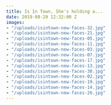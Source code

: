 ```yaml
---
title: Is In Town, She's holding a...
date: 2019-08-29 12:32:00 Z
images:
- "/uploads/isintown-new-faces-32.jpg"
- "/uploads/isintown-new-faces-21.jpg"
- "/uploads/isintown-new-faces-05.jpg"
- "/uploads/isintown-new-faces-11.jpg"
- "/uploads/isintown-new-faces-03.jpg"
- "/uploads/isintown-new-faces-07.jpg"
- "/uploads/isintown-new-faces-17.jpg"
- "/uploads/isintown-new-faces-13.jpg"
- "/uploads/isintown-new-faces-30.jpg"
- "/uploads/isintown-new-faces-02.jpg"
- "/uploads/isintown-new-faces-19.jpg"
- "/uploads/isintown-new-faces-14.jpg"
- "/uploads/isintown-new-faces-26.jpg"
---
```



